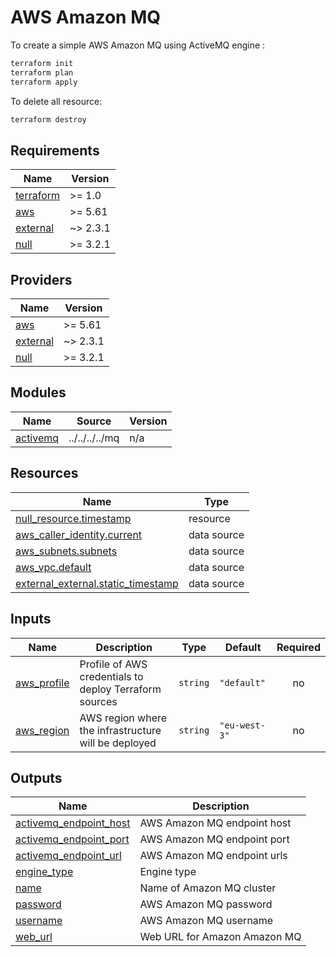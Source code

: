 # AWS Amazon MQ

To create a simple AWS Amazon MQ using ActiveMQ engine :

```bash
terraform init
terraform plan
terraform apply
```

To delete all resource:

```bash
terraform destroy
```

<!-- BEGIN_TF_DOCS -->
## Requirements

| Name | Version |
|------|---------|
| <a name="requirement_terraform"></a> [terraform](#requirement\_terraform) | >= 1.0 |
| <a name="requirement_aws"></a> [aws](#requirement\_aws) | >= 5.61 |
| <a name="requirement_external"></a> [external](#requirement\_external) | ~> 2.3.1 |
| <a name="requirement_null"></a> [null](#requirement\_null) | >= 3.2.1 |

## Providers

| Name | Version |
|------|---------|
| <a name="provider_aws"></a> [aws](#provider\_aws) | >= 5.61 |
| <a name="provider_external"></a> [external](#provider\_external) | ~> 2.3.1 |
| <a name="provider_null"></a> [null](#provider\_null) | >= 3.2.1 |

## Modules

| Name | Source | Version |
|------|--------|---------|
| <a name="module_activemq"></a> [activemq](#module\_activemq) | ../../../../mq | n/a |

## Resources

| Name | Type |
|------|------|
| [null_resource.timestamp](https://registry.terraform.io/providers/hashicorp/null/latest/docs/resources/resource) | resource |
| [aws_caller_identity.current](https://registry.terraform.io/providers/hashicorp/aws/latest/docs/data-sources/caller_identity) | data source |
| [aws_subnets.subnets](https://registry.terraform.io/providers/hashicorp/aws/latest/docs/data-sources/subnets) | data source |
| [aws_vpc.default](https://registry.terraform.io/providers/hashicorp/aws/latest/docs/data-sources/vpc) | data source |
| [external_external.static_timestamp](https://registry.terraform.io/providers/hashicorp/external/latest/docs/data-sources/external) | data source |

## Inputs

| Name | Description | Type | Default | Required |
|------|-------------|------|---------|:--------:|
| <a name="input_aws_profile"></a> [aws\_profile](#input\_aws\_profile) | Profile of AWS credentials to deploy Terraform sources | `string` | `"default"` | no |
| <a name="input_aws_region"></a> [aws\_region](#input\_aws\_region) | AWS region where the infrastructure will be deployed | `string` | `"eu-west-3"` | no |

## Outputs

| Name | Description |
|------|-------------|
| <a name="output_activemq_endpoint_host"></a> [activemq\_endpoint\_host](#output\_activemq\_endpoint\_host) | AWS Amazon MQ endpoint host |
| <a name="output_activemq_endpoint_port"></a> [activemq\_endpoint\_port](#output\_activemq\_endpoint\_port) | AWS Amazon MQ endpoint port |
| <a name="output_activemq_endpoint_url"></a> [activemq\_endpoint\_url](#output\_activemq\_endpoint\_url) | AWS Amazon MQ endpoint urls |
| <a name="output_engine_type"></a> [engine\_type](#output\_engine\_type) | Engine type |
| <a name="output_name"></a> [name](#output\_name) | Name of Amazon MQ cluster |
| <a name="output_password"></a> [password](#output\_password) | AWS Amazon MQ password |
| <a name="output_username"></a> [username](#output\_username) | AWS Amazon MQ username |
| <a name="output_web_url"></a> [web\_url](#output\_web\_url) | Web URL for Amazon Amazon MQ |
<!-- END_TF_DOCS -->